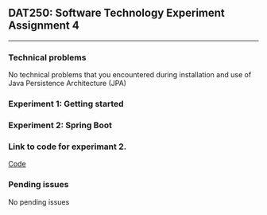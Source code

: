 ## DAT250: Software Technology Experiment Assignment 4
---
### Technical problems
No technical problems that you encountered during installation and use of Java Persistence Architecture (JPA)


### Experiment 1: Getting started

### Experiment 2: Spring Boot

### Link to code for experimant 2.
[Code](https://github.com/bernhus/dat250/tree/master/exp4/dat250-sparkjava-counter-master/counters/counters/src/main/java/todo)

### Pending issues
No pending issues